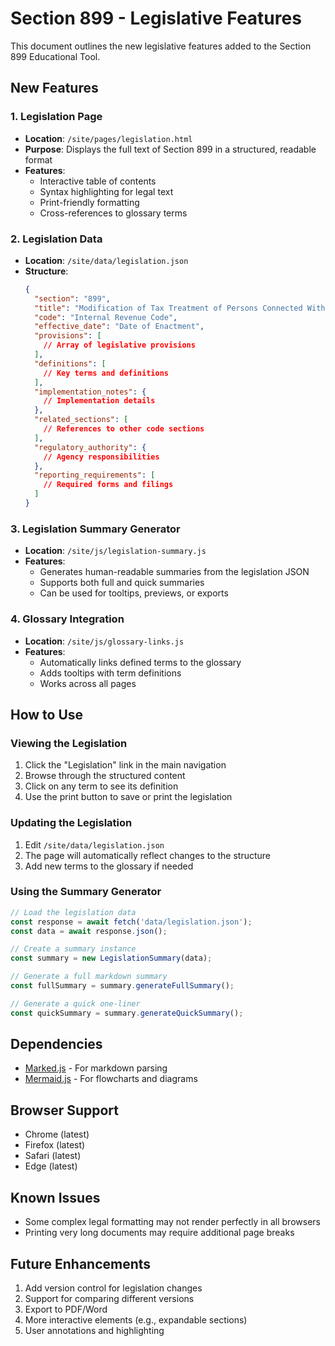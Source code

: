 # Section 899 - Legislative Features

This document outlines the new legislative features added to the Section 899 Educational Tool.

## New Features

### 1. Legislation Page
- **Location**: `/site/pages/legislation.html`
- **Purpose**: Displays the full text of Section 899 in a structured, readable format
- **Features**:
  - Interactive table of contents
  - Syntax highlighting for legal text
  - Print-friendly formatting
  - Cross-references to glossary terms

### 2. Legislation Data
- **Location**: `/site/data/legislation.json`
- **Structure**:
  ```json
  {
    "section": "899",
    "title": "Modification of Tax Treatment of Persons Connected With Discriminatory Foreign Jurisdictions",
    "code": "Internal Revenue Code",
    "effective_date": "Date of Enactment",
    "provisions": [
      // Array of legislative provisions
    ],
    "definitions": [
      // Key terms and definitions
    ],
    "implementation_notes": {
      // Implementation details
    },
    "related_sections": [
      // References to other code sections
    ],
    "regulatory_authority": {
      // Agency responsibilities
    },
    "reporting_requirements": [
      // Required forms and filings
    ]
  }
  ```

### 3. Legislation Summary Generator
- **Location**: `/site/js/legislation-summary.js`
- **Features**:
  - Generates human-readable summaries from the legislation JSON
  - Supports both full and quick summaries
  - Can be used for tooltips, previews, or exports

### 4. Glossary Integration
- **Location**: `/site/js/glossary-links.js`
- **Features**:
  - Automatically links defined terms to the glossary
  - Adds tooltips with term definitions
  - Works across all pages

## How to Use

### Viewing the Legislation
1. Click the "Legislation" link in the main navigation
2. Browse through the structured content
3. Click on any term to see its definition
4. Use the print button to save or print the legislation

### Updating the Legislation
1. Edit `/site/data/legislation.json`
2. The page will automatically reflect changes to the structure
3. Add new terms to the glossary if needed

### Using the Summary Generator
```javascript
// Load the legislation data
const response = await fetch('data/legislation.json');
const data = await response.json();

// Create a summary instance
const summary = new LegislationSummary(data);

// Generate a full markdown summary
const fullSummary = summary.generateFullSummary();

// Generate a quick one-liner
const quickSummary = summary.generateQuickSummary();
```

## Dependencies
- [Marked.js](https://marked.js.org/) - For markdown parsing
- [Mermaid.js](https://mermaid-js.github.io/) - For flowcharts and diagrams

## Browser Support
- Chrome (latest)
- Firefox (latest)
- Safari (latest)
- Edge (latest)

## Known Issues
- Some complex legal formatting may not render perfectly in all browsers
- Printing very long documents may require additional page breaks

## Future Enhancements
1. Add version control for legislation changes
2. Support for comparing different versions
3. Export to PDF/Word
4. More interactive elements (e.g., expandable sections)
5. User annotations and highlighting

